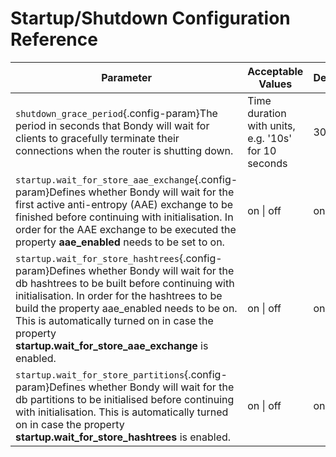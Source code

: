 # Startup/Shutdown Configuration Reference

| Parameter | Acceptable Values | Default | From Version |
|---|---|---|---|
| `shutdown_grace_period`{.config-param}The period in seconds that Bondy will wait for clients to gracefully terminate their connections when the router is shutting down. | Time duration with units, e.g. &#x27;10s&#x27; for 10 seconds | 30 |
| `startup.wait_for_store_aae_exchange`{.config-param}Defines whether Bondy will wait for the first active anti-entropy (AAE) exchange to be finished before continuing with initialisation. In order for the AAE exchange to be executed the property **aae_enabled** needs to be set to on. | on \| off | on | 0.8.8 |
| `startup.wait_for_store_hashtrees`{.config-param}Defines whether Bondy will wait for the db hashtrees to be built before continuing with initialisation. In order for the hashtrees to be build the property aae_enabled needs to be on. This is automatically turned on in case the property **startup.wait_for_store_aae_exchange** is enabled. | on \| off | on | 0.8.8 |
| `startup.wait_for_store_partitions`{.config-param}Defines whether Bondy will wait for the db partitions to be initialised before continuing with initialisation. This is automatically turned on in case the property **startup.wait_for_store_hashtrees** is enabled. | on \| off | on | 0.8.8 |

